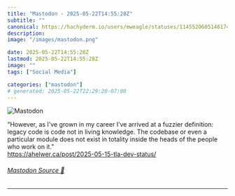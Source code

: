```yaml
---
title: "Mastodon - 2025-05-22T14:55:28Z"
subtitle: ""
canonical: https://hachyderm.io/users/mweagle/statuses/114552060514617470
description:
image: "/images/mastodon.png"

date: 2025-05-22T14:55:28Z
lastmod: 2025-05-22T14:55:28Z
image: ""
tags: ["Social Media"]

categories: ["mastodon"]
# generated: 2025-05-22T22:29:20-07:00
---
```

![Mastodon](/images/mastodon.png)

<p>“However, as I’ve grown in my career I’ve arrived at a fuzzier definition: legacy code is code not in living knowledge. The codebase or even a particular module does not exist in totality inside the heads of the people who work on it.”<br /><a href="https://ahelwer.ca/post/2025-05-15-tla-dev-status/" target="_blank" rel="nofollow noopener noreferrer" translate="no"><span class="invisible">https://</span><span class="ellipsis">ahelwer.ca/post/2025-05-15-tla</span><span class="invisible">-dev-status/</span></a></p>


###### [Mastodon Source 🐘](https://hachyderm.io/@mweagle/114552060514617470)

___
